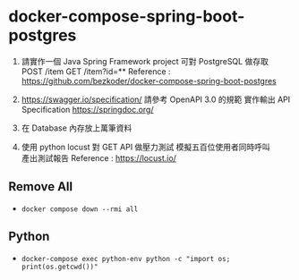 # docker-compose-spring-boot-postgres

1. 請實作一個 Java Spring Framework project
   可對 PostgreSQL 做存取
   POST /item
   GET /item?id=**
   Reference :
   https://github.com/bezkoder/docker-compose-spring-boot-postgres

2. https://swagger.io/specification/
   請參考 OpenAPI 3.0 的規範
   實作輸出 API Specification
   https://springdoc.org/

3. 在 Database 內存放上萬筆資料

4. 使用 python locust 對  GET API 做壓力測試
   模擬五百位使用者同時呼叫                                      
   產出測試報告
   Reference :
   https://locust.io/

## Remove All
- `docker compose down --rmi all`

## Python
- `docker-compose exec python-env python -c "import os; print(os.getcwd())"`